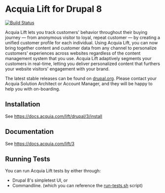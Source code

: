 Acquia Lift for Drupal 8
======
[![Build Status](https://travis-ci.org/acquia/acquia_lift.svg?branch=8.x-3.x)](https://travis-ci.org/acquia/acquia_lift)

Acquia Lift lets you track customers' behavior throughout their buying journey — from anonymous visitor to loyal, repeat customer — by creating a unified customer profile for each individual. Using Acquia Lift, you can now bring together content and customer data from any channel to personalize customers' experiences across websites regardless of the content management system that you use. Acquia Lift adaptively segments your customers in real-time, letting you deliver personalized content that furthers your website visitors' engagement with your brand.

The latest stable releases can be found on [drupal.org](https://www.drupal.org/project/acquia_lift/releases). Please contact your Acquia Solution Architect or Account Manager, and they will be happy to help you with on-boarding.

Installation
------------
See https://docs.acquia.com/lift/drupal/3/install

Documentation
-------------
See https://docs.acquia.com/lift/3

Running Tests
-------------
You can run Acquia Lift tests by either through:
- Drupal 8's simpletest UI, or
- Commandline. (which you can reference the [run-tests.sh](./.travis/run-tests.sh) script)


